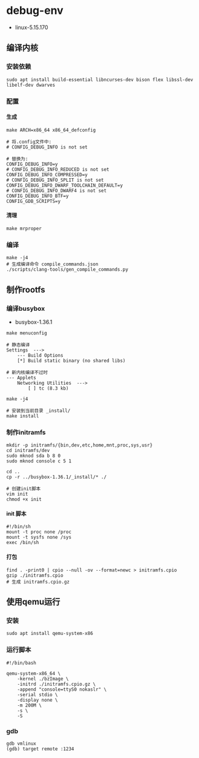 # debug-env

* linux-5.15.170


## 编译内核

### 安装依赖
```shell
sudo apt install build-essential libncurses-dev bison flex libssl-dev libelf-dev dwarves
```

### 配置

#### 生成

```shell
make ARCH=x86_64 x86_64_defconfig

# 将.config文件中:
# CONFIG_DEBUG_INFO is not set

# 替换为:
CONFIG_DEBUG_INFO=y
# CONFIG_DEBUG_INFO_REDUCED is not set
CONFIG_DEBUG_INFO_COMPRESSED=y
# CONFIG_DEBUG_INFO_SPLIT is not set
CONFIG_DEBUG_INFO_DWARF_TOOLCHAIN_DEFAULT=y
# CONFIG_DEBUG_INFO_DWARF4 is not set
CONFIG_DEBUG_INFO_BTF=y
CONFIG_GDB_SCRIPTS=y
```

#### 清理
```shell
make mrproper
```

### 编译

```shell
make -j4
# 生成编译命令 compile_commands.json
./scripts/clang-tools/gen_compile_commands.py
```

## 制作rootfs

### 编译busybox

* busybox-1.36.1

```shell
make menuconfig

# 静态编译
Settings  --->
	--- Build Options
	[*] Build static binary (no shared libs)

# 新内核编译不过时
--- Applets
	Networking Utilities  --->
		[ ] tc (8.3 kb)

make -j4

# 安装到当前目录 _install/
make install 
```

### 制作initramfs
```shell
mkdir -p initramfs/{bin,dev,etc,home,mnt,proc,sys,usr}
cd initramfs/dev
sudo mknod sda b 8 0 
sudo mknod console c 5 1

cd ..
cp -r ../busybox-1.36.1/_install/* ./

# 创建init脚本
vim init
chmod +x init
```

#### init 脚本
```shell
#!/bin/sh
mount -t proc none /proc
mount -t sysfs none /sys
exec /bin/sh
```

#### 打包
```shell
find . -print0 | cpio --null -ov --format=newc > initramfs.cpio
gzip ./initramfs.cpio
# 生成 initramfs.cpio.gz
```

## 使用qemu运行

### 安装
```shell
sudo apt install qemu-system-x86
```

### 运行脚本

```shell
#!/bin/bash

qemu-system-x86_64 \
	-kernel ./bzImage \
	-initrd ./initramfs.cpio.gz \
	-append "console=ttyS0 nokaslr" \
	-serial stdio \
	-display none \
	-m 200M \
	-s \
	-S
```

### gdb

```shell
gdb vmlinux
(gdb) target remote :1234
```

